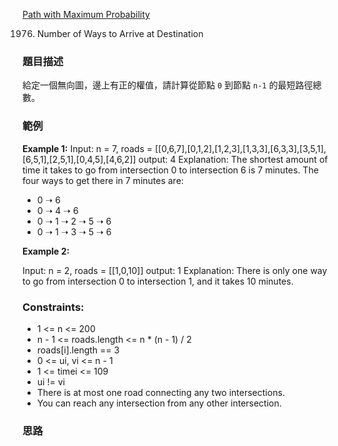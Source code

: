 [Path with Maximum Probability](https://leetcode.com/problems/number-of-ways-to-arrive-at-destination)

1976. Number of Ways to Arrive at Destination

### 題目描述

給定一個無向圖，邊上有正的權值，請計算從節點 `0` 到節點 `n-1` 的最短路徑總數。

### 範例

**Example 1:**
Input: n = 7, roads = [[0,6,7],[0,1,2],[1,2,3],[1,3,3],[6,3,3],[3,5,1],[6,5,1],[2,5,1],[0,4,5],[4,6,2]]
output: 4
Explanation:
The shortest amount of time it takes to go from intersection 0 to intersection 6 is 7 minutes.
The four ways to get there in 7 minutes are:
- 0 ➝ 6
- 0 ➝ 4 ➝ 6
- 0 ➝ 1 ➝ 2 ➝ 5 ➝ 6
- 0 ➝ 1 ➝ 3 ➝ 5 ➝ 6

**Example 2:**

Input: n = 2, roads = [[1,0,10]]
output: 1
Explanation:
There is only one way to go from intersection 0 to intersection 1, and it takes 10 minutes.

### Constraints:

- 1 <= n <= 200
- n - 1 <= roads.length <= n * (n - 1) / 2
- roads[i].length == 3
- 0 <= ui, vi <= n - 1
- 1 <= timei <= 109
- ui != vi
- There is at most one road connecting any two intersections.
- You can reach any intersection from any other intersection.

### 思路





